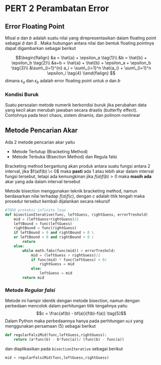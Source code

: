 # PERT 2 Perambatan Error

## Error Floating Point

Misal $a$ dan $b$ adalah suatu nilai yang direpresentasikan dalam floating point sebagai $\hat{a}$ dan $\hat{b}$ . Maka hubungan antara nilai dan bentuk floating pointnya dapat digambarkan sebagai berikut

$$\begin{flalign}
&a = \hat{a} + \epsilon_a \tag{1}\\
&b = \hat{b} + \epsilon_b \tag{2}\\
&a+b = \hat{a} + \hat{b} + \epsilon_a + \epsilon_b \tag{3}\\
&\sum\_{i=1}^{n} a_i = \sum\_{i=1}^n \hat{a_i} + \sum\_{i=1}^n \epsilon_i \tag{4}
\\end{flalign}
$$
dimana $\epsilon_a$ dan $\epsilon_b$ adalah error floating point untuk $a$ dan $b$ 

### Kondisi Buruk

Suatu persoalan metode numerik berkondisi buruk jika perubahan data yang kecil akan merubah jawaban secara drastis (butterfly effect). Contohnya pada teori chaos, sistem dinamis, dan polinom nonlinear

## Metode Pencarian Akar

Ada 2 metode pencarian akar yaitu

* Metode Tertutup (Bracketing Method)
* Metode Terbuka (Bisection Method) dan Regula falsi

Bracketing method bergantung akan produk antara suatu fungsi antara 2 interval, jika $f(a)f(b) \< 0$ maka **pasti** ada 1 atau lebih akar dalam interval fungsi tersebut, tetapi ada kemungkinan jika $f(a)f(b) > 0$ maka **masih ada** akar yang ada dalam interval tersebut

Metode bisection menggunakan teknik bracketing method, namun berdasarkan nilai terhadap $f(a)f(c)$, dengan $c$ adalah titik tengah maka prosedur tersebut kembali dijalankan secara rekursif

````python
#TODO proteksi infinite loop
def bisectionIterative(func, leftGuess, rightGuess, errorTreshold)
    mid = (leftGuess+rightGuess)/2
    leftBound = func(leftGuess)
    rightBound = func(rightGuess)
    if leftBound > 0 and rightBound > 0 \
    or leftBound < 0 and rightBound < 0 :
        return 
    else:
        while math.fabs(func(mid)) > errorTreshold:
            mid = (leftGuess + rightGuess)/2
            if func(mid) * func(leftGuess) < 0:
                rightGuess = mid
            else:
                leftGuess = mid
        return mid
````

### Metode *Regular falsi*

Metode ini hampir identik dengan metode bisection, namun dengan perbedaan mencolok dalam perhitungan titik tengahnya yaitu
$$c = \frac{af(b) - bf(a)}{f(b)-f(a)} \tag{5}$$
Dalam Python maka perbedaannya hanya pada perhitungan `mid` yang menggunakan persamaan (5) sebagai berikut

````python
def regularFalsiMid(func,leftGuess,rightGuess):
	return (a*func(b) - b*func(a))/ (func(b) - func(a))
````

dan diaplikasikan pada `bisectionIterative` sebagai berikut

````python
mid = regularFalsiMid(func,leftGuess,rightGuess)
````
